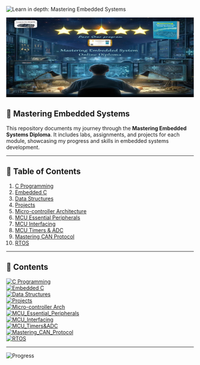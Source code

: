  ![Learn in depth: Mastering Embedded Systems](https://img.shields.io/badge/%20Learn_in_depth%3A-_Mastering_Embedded_Systems-blue?style=for-the-badge&logoColor=%20&logoSize=50)

![Banner](https://github.com/Ouss9ama/Mastering_Embedded_System_Diploma/blob/master/banner.jpg?raw=true)

## 🚀 **Mastering Embedded Systems**
This repository documents my journey through the **Mastering Embedded Systems Diploma**. It includes labs, assignments, and projects for each module, showcasing my progress and skills in embedded systems development.

---

## 📑 **Table of Contents**
1. [C Programming](#-c-programming)
2. [Embedded C](#-embedded-c)
3. [Data Structures](#-data-structures)
4. [Projects](#-projects)
5. [Micro-controller Architecture](#-micro-controller-architecture)
6. [MCU Essential Peripherals](#-mcu-essential-peripherals)
7. [MCU Interfacing](#-mcu-interfacing)
8. [MCU Timers & ADC](#-mcu-timers--adc)
9. [Mastering CAN Protocol](#-mastering-can-protocol)
10. [RTOS](#-rtos)

---

## 📂 **Contents**

[![C Programming](https://img.shields.io/badge/C%20Programming-Ready%20to%20Explore-green?style=for-the-badge)](https://github.com/Ouss9ama/Mastering_Embedded_System_Diploma/tree/master/C%20programming)  
[![Embedded C](https://img.shields.io/badge/Embedded%20C-COMPLETED-brightgreen?style=for-the-badge)](https://github.com/Ouss9ama/Mastering_Embedded_System_Diploma/tree/master/Embedded%20C)  
[![Data Structures](https://img.shields.io/badge/Data%20Structures-COMPLETED-brightgreen?style=for-the-badge)](https://github.com/Ouss9ama/Mastering_Embedded_System_Diploma/tree/master/3-Data%20Structures)  
[![Projects](https://img.shields.io/badge/Projects-IN%20PROGRESS-orange?style=for-the-badge)](https://github.com/Ouss9ama/Mastering_Embedded_System_Diploma/tree/master/4-Projects)  
[![Micro-controller Arch](https://img.shields.io/badge/Micro--controller%20Arch-COMPLETED-brightgreen?style=for-the-badge)](https://github.com/Ouss9ama/Mastering_Embedded_System_Diploma/tree/master/5-Micro-controller_Arch)  
[![MCU_Essential_Peripherals](https://img.shields.io/badge/MCU_Essential_Peripherals-COMPLETED-brightgreen?style=for-the-badge)](https://github.com/Ouss9ama/Mastering_Embedded_System_Diploma/tree/master/6-MCU_Essential_Peripherals)  
[![MCU_Interfacing](https://img.shields.io/badge/MCU_Interfacing-UPCOMING-yellow?style=for-the-badge)](https://github.com/Ouss9ama/Mastering_Embedded_System_Diploma/tree/master/7-MCU_Interfacing)  
[![MCU_Timers&ADC](https://img.shields.io/badge/MCU_Timers%26ADC-UPCOMING-yellow?style=for-the-badge)](https://github.com/Ouss9ama/Mastering_Embedded_System_Diploma/tree/master/8-MCU_Timers%26ADC)  
[![Mastering_CAN_Protocol](https://img.shields.io/badge/Mastering_CAN_Protocol-UPCOMING-yellow?style=for-the-badge)](https://github.com/Ouss9ama/Mastering_Embedded_System_Diploma/tree/master/9-Mastering_CAN_Protocol)  
[![RTOS](https://img.shields.io/badge/RTOS-UPCOMING-yellow?style=for-the-badge)](https://github.com/Ouss9ama/Mastering_Embedded_System_Diploma/tree/master/10-RTOS)  

---

![Progress](https://via.placeholder.com/200x30/00FF00/FFFFFF?text=60%25+Completed)